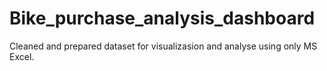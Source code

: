 # Bike_purchase_analysis_dashboard
Cleaned and prepared dataset for visualizasion and analyse using only MS Excel.
